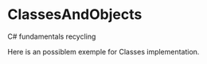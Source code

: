 # ClassesAndObjects
C# fundamentals recycling

Here is an possiblem exemple for Classes implementation.